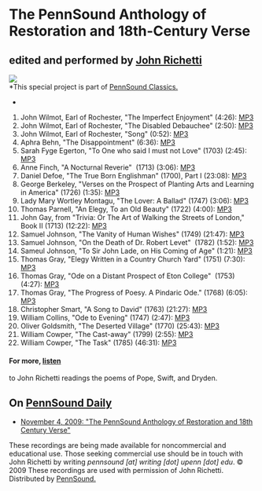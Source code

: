 The PennSound Anthology
of Restoration and 18th-Century Verse
=====================================

edited and performed by [John Richetti](http://writing.upenn.edu/pennsound/x/Richetti.html)
-------------------------------------------------------------------------------------------

![](http://media.sas.upenn.edu/pennsound/authors/Richetti/richetti-recording-oct09.jpg)  
*This special project is part of [PennSound
Classics.](http://writing.upenn.edu/pennsound/x/classics.php)  
  
*

1.  John Wilmot, Earl of Rochester, "The Imperfect Enjoyment" (4:26): [MP3](http://media.sas.upenn.edu/pennsound/authors/Richetti/10-15-2009/Richetti-John_01_Wilmot-John_Earl-of-Rochester_The-Imperfect-Enjoyment_Studio-111_10-15-09.mp3)
2.  John Wilmot, Earl of Rochester, "The Disabled Debauchee" (2:50): [MP3](http://media.sas.upenn.edu/pennsound/authors/Richetti/10-15-2009/Richetti-John_02_Wilmot-John_Earl-of-Rochester_The-Disabled-Debauchee_Studio-111_10-15-09.mp3)
3.  John Wilmot, Earl of Rochester, "Song" (0:52): [MP3](http://media.sas.upenn.edu/pennsound/authors/Richetti/10-15-2009/Richetti-John_03_Wilmot-John_Earl-of-Rochester_Song_Studio-111_10-15-09.mp3)
4.  Aphra Behn, "The Disappointment" (6:36): [MP3](http://media.sas.upenn.edu/pennsound/authors/Richetti/10-15-2009/Richetti-John_04_Behn-Aphra_The-Disappointment_Studio-111_10-15-09.mp3)
5.  Sarah Fyge Egerton, "To One who said I must not Love" (1703) (2:45): [MP3](http://media.sas.upenn.edu/pennsound/authors/Richetti/10-15-2009/Richetti-John_05_Egerton-Sarah-Fyge_To-the-One-Who-Said-I-Must-Not-Love_Studio-111_10-15-09.mp3)
6.  Anne Finch, "A Nocturnal Reverie"  (1713) (3:06): [MP3](http://media.sas.upenn.edu/pennsound/authors/Richetti/10-15-2009/Richetti-John_06_Finch-Anne_A-Nocturnal-Reverie_Studio-111_10-15-09.mp3)
7.  Daniel Defoe, "The True Born Englishman" (1700), Part I (23:08): [MP3](http://media.sas.upenn.edu/pennsound/authors/Richetti/10-15-2009/Richetti-John_07_Defoe-Daniel_The-True-Born-Englishman-Part-I_Studio-111_10-15-09.mp3)
8.  George Berkeley, "Verses on the Prospect of Planting Arts and Learning in America" (1726) (1:35): [MP3](http://media.sas.upenn.edu/pennsound/authors/Richetti/10-15-2009/Richetti-John_08_Berkeley-George_Verses-on-the-Prospect-of-Planting-Arts-and-Learning-in-America_Studio-111_10-15-09.mp3)
9.  Lady Mary Wortley Montagu, "The Lover: A Ballad" (1747) (3:06): [MP3](http://media.sas.upenn.edu/pennsound/authors/Richetti/10-15-2009/Richetti-John_09_Montagu-Lady-Mary-Wortley_The-Lover-A-Ballad_Studio-111_10-15-09.mp3)
10. Thomas Parnell, "An Elegy, To an Old Beauty" (1722) (4:00): [MP3](http://media.sas.upenn.edu/pennsound/authors/Richetti/10-29-2009/Richetti-John_01_Parnell-Thomas_An-Elegy-to-an-Old-Beauty_Studio-111_10-29-09.mp3)
11. John Gay, from "Trivia: Or The Art of Walking the Streets of London," Book II (1713) (12:22): [MP3](http://media.sas.upenn.edu/pennsound/authors/Richetti/10-29-2009/Richetti-John_02_Gay-John_From-Trivia-or%20-The-Art-of-Walking-the-Streets-of-London_Studio-111_10-29-09.mp3)
12. Samuel Johnson, "The Vanity of Human Wishes" (1749) (21:47): [MP3](http://media.sas.upenn.edu/pennsound/authors/Richetti/10-29-2009/Richetti-John_03_Johnson-Samuel_The-Vanity-of-Human-Wishes_Studio-111_10-29-09.mp3)
13. Samuel Johnson, "On the Death of Dr. Robert Levet"  (1782) (1:52): [MP3](http://media.sas.upenn.edu/pennsound/authors/Richetti/10-29-2009/Richetti-John_04_Johnson-Samuel_On-the-Death-of-Dr-Robert-Levet_Studio-111_10-29-09.mp3)
14. Sameul Johnson, "To Sir John Lade, on His Coming of Age" (1:21): [MP3](http://media.sas.upenn.edu/pennsound/authors/Richetti/10-29-2009/Richetti-John_05_Johnson-Samule_To-Sir-John-Lade-on-His-Coming-of-Age_Studio-111_10-29-09.mp3)
15. Thomas Gray, "Elegy Written in a Country Church Yard" (1751) (7:30): [MP3](https://media.sas.upenn.edu/pennsound/authors/Richetti/10-25-16/Richetti-John_Gray_Elegy-written-in-a-country-churchyard_KWH-Wexler-Studio_10-26-16.mp3)
16. Thomas Gray, "Ode on a Distant Prospect of Eton College"  (1753) (4:27): [MP3](http://media.sas.upenn.edu/pennsound/authors/Richetti/10-29-2009/Richetti-John_07_Gray-Thomas_Ode-on-a-Distant-Prospect-of-Eton-College_Studio-111_10-29-09.mp3)
17. Thomas Gray, "The Progress of Poesy. A Pindaric Ode." (1768) (6:05): [MP3](http://media.sas.upenn.edu/pennsound/authors/Richetti/10-29-2009/Richetti-John_08_Gray-Thomas_The-Progress-of-Poesy_A-Pindaric-Ode_Studio-111_10-29-09.mp3)
18. Christopher Smart, "A Song to David" (1763) (21:27): [MP3](http://media.sas.upenn.edu/pennsound/authors/Richetti/10-29-2009/Richetti-John_09_Smart-Christopher_A-Song-to-David_Studio-111_10-29-09.mp3)
19. William Collins, "Ode to Evening" (1747) (2:47): [MP3](http://media.sas.upenn.edu/pennsound/authors/Richetti/10-29-2009/Richetti-John_10_Collins-William_Ode-to-Evening_Studio-111_10-29-09.mp3)
20. Oliver Goldsmith, "The Deserted Village" (1770) (25:43): [MP3](http://media.sas.upenn.edu/pennsound/authors/Richetti/11-11-2009/Richetti-John_12_Goldsmith-Oliver_The-Deserted-Village-111_11-11-09.mp3)
21. William Cowper, "The Cast-away" (1799) (2:55): [MP3](http://media.sas.upenn.edu/pennsound/authors/Richetti/10-29-2009/Richetti-John_11_Cowper-William_The-Castaway_Studio-111_10-29-09.mp3)
22. William Cowper, "The Task" (1785) (46:31): [MP3](http://media.sas.upenn.edu/pennsound/authors/Richetti/11-11-2009/Richetti-John_13_Cowper-William_The-Task-111_11-11-09.mp3)

  
  

#### For more, [listen](http://writing.upenn.edu/pennsound/x/Richetti.html)
to
John Richetti readings the poems of Pope, Swift, and
Dryden.

On [PennSound Daily](http://writing.upenn.edu/pennsound/daily)
--------------------------------------------------------------

-   [November 4, 2009: "The PennSound Anthology of Restoration and 18th Century Verse"](http://writing.upenn.edu/pennsound/daily/200911.php#4_16:13)

These recordings are being
made available for noncommercial and educational use. Those seeking commercial
use should be in touch with John Richetti by writing *pennsound \[at\] writing \[dot\]
upenn \[dot\] edu*.
© 2009
These recordings are used with permission of John Richetti.
Distributed by [PennSound.](../index.html)
